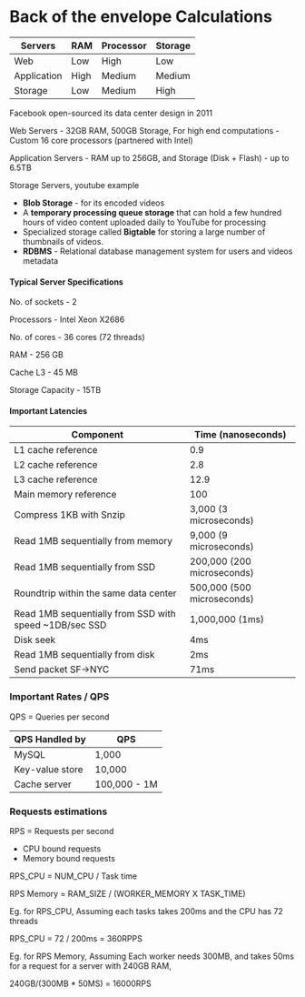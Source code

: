 # Back of the envelope Calculations

| Servers     | RAM  | Processor | Storage |
| ----------- | ---- | --------- | ------- |
| Web         | Low  | High      | Low     |
| Application | High | Medium    | Medium  |
| Storage     | Low  | Medium    | High    |



Facebook open-sourced its data center design in 2011

Web Servers - 32GB RAM, 500GB Storage, For high end computations - Custom 16 core processors (partnered with Intel)

Application Servers - RAM up to 256GB, and Storage (Disk + Flash) - up to 6.5TB

Storage Servers, youtube example

* **Blob Storage** - for its encoded videos
* A **temporary processing queue storage** that can hold a few hundred hours of video content uploaded daily to YouTube for processing
* Specialized storage called **Bigtable** for storing a large number of thumbnails of videos.
* **RDBMS** - Relational database management system for users and videos metadata



#### Typical Server Specifications

No. of sockets - 2

Processors - Intel Xeon X2686

No. of cores - 36 cores (72 threads)

RAM - 256 GB

Cache L3 - 45 MB

Storage Capacity - 15TB

#### Important Latencies

| Component                                               | Time (nanoseconds)         |
| ------------------------------------------------------- | -------------------------- |
| L1 cache reference                                      | 0.9                        |
| L2 cache reference                                      | 2.8                        |
| L3 cache reference                                      | 12.9                       |
| Main memory reference                                   | 100                        |
| Compress 1KB with Snzip                                 | 3,000 (3 microseconds)     |
| Read 1MB sequentially from memory                       | 9,000 (9 microseconds)     |
| Read 1MB sequentially from SSD                          | 200,000 (200 microseconds) |
| Roundtrip within the same data center                   | 500,000 (500 microseconds) |
| Read 1MB sequentially from SSD with speed \~1DB/sec SSD | 1,000,000 (1ms)            |
| Disk seek                                               | 4ms                        |
| Read 1MB sequentially from disk                         | 2ms                        |
| Send packet SF->NYC                                     | 71ms                       |



### Important Rates / QPS

QPS = Queries per second

| QPS Handled by  | QPS          |
| --------------- | ------------ |
| MySQL           | 1,000        |
| Key-value store | 10,000       |
| Cache server    | 100,000 - 1M |



### Requests estimations

RPS = Requests per second

* CPU bound requests
* Memory bound requests

RPS\_CPU = NUM\_CPU / Task time

RPS Memory = RAM\_SIZE / (WORKER\_MEMORY X TASK\_TIME)

Eg. for RPS\_CPU, Assuming each tasks takes 200ms and the CPU has 72 threads

RPS\_CPU = 72 / 200ms = 360RPPS

Eg. for RPS Memory, Assuming Each worker needs 300MB, and takes 50ms for a request for a server with 240GB RAM,

240GB/(300MB \* 50MS) = 16000RPS

